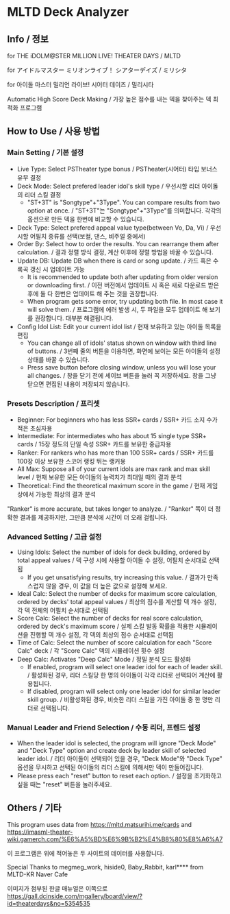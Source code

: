 # MLTD Deck Analyzer

## Info / 정보

for THE iDOLM@STER MILLION LIVE! THEATER DAYS / MLTD

for アイドルマスター ミリオンライブ！ シアターデイズ / ミリシタ

for 아이돌 마스터 밀리언 라이브! 시어터 데이즈 / 밀리시타

Automatic High Score Deck Making / 가장 높은 점수를 내는 덱을 찾아주는 덱 최적화 프로그램

## How to Use / 사용 방법

### Main Setting / 기본 설정

- Live Type: Select PSTheater type bonus / PSTheater(시어터) 타입 보너스 유무 결정
- Deck Mode: Select prefered leader idol's skill type / 우선시할 리더 아이돌의 리더 스킬 결정
  - "ST+3T" is "Songtype"+"3Type". You can compare results from two option at once. / "ST+3T"는 "Songtype"+"3Type"를 의미합니다. 각각의 옵션으로 만든 덱을 한번에 비교할 수 있습니다.
- Deck Type: Select prefered appeal value type(between Vo, Da, Vi) / 우선시할 어필치 종류를 선택(보컬, 댄스, 비주얼 중에서)
- Order By: Select how to order the results. You can rearrange them after calculation. / 결과 정렬 방식 결정, 계산 이후에 정렬 방법을 바꿀 수 있습니다.
- Update DB: Update DB when there is card or song update. / 카드 혹은 수록곡 갱신 시 업데이트 가능
  - It is recommended to update both after updating from older version or downloading first. / 이전 버전에서 업데이트 시 혹은 새로 다운로드 받은 후에 둘 다 한번은 업데이트 해 주는 것을 권장합니다.
  - When program gets some error, try updating both file. In most case it will solve them. / 프로그램에 에러 발생 시, 두 파일을 모두 업데이트 해 보기를 권장합니다. 대부분 해결됩니다.
- Config Idol List: Edit your current idol list / 현재 보유하고 있는 아이돌 목록을 편집
  - You can change all of idols' status shown on window with third line of buttons. / 3번째 줄의 버튼을 이용하면, 화면에 보이는 모든 아이돌의 설정 상태를 바꿀 수 있습니다.
  - Press save button before closing window, unless you will lose your all changes. / 창을 닫기 전에 세이브 버튼을 눌러 꼭 저장하세요. 창을 그냥 닫으면 편집된 내용이 저장되지 않습니다.

### Presets Description / 프리셋

- Beginner: For beginners who has less SSR+ cards / SSR+ 카드 소지 수가 적은 초심자용
- Intermediate: For intermediates who has about 15 single type SSR+ cards / 15장 정도의 단일 속성 SSR+ 카드를 보유한 중급자용
- Ranker: For rankers who has more than 100 SSR+ cards / SSR+ 카드를 100장 이상 보유한 스코어 랭킹 뛰는 랭커용
- All Max: Suppose all of your current idols are max rank and max skill level / 현재 보유한 모든 아이돌의 능력치가 최대일 때의 결과 분석
- Theoretical: Find the theoretical maximum score in the game / 현재 게임상에서 가능한 최상의 결과 분석

"Ranker" is more accurate, but takes longer to analyze. / "Ranker" 쪽이 더 정확한 결과를 제공하지만, 그만큼 분석에 시간이 더 오래 걸립니다.

### Advanced Setting / 고급 설정

- Using Idols: Select the number of idols for deck building, ordered by total appeal values / 덱 구성 시에 사용할 아이돌 수 설정, 어필치 순서대로 선택됨
  - If you get unsatisfying results, try increasing this value. / 결과가 만족스럽지 않을 경우, 이 값을 더 높은 값으로 설정해 보세요.
- Ideal Calc: Select the number of decks for maximum score calculation, ordered by decks' total appeal values / 최상의 점수를 계산할 덱 개수 설정, 각 덱 전체의 어필치 순서대로 선택됨
- Score Calc: Select the number of decks for real score calculation, ordered by deck's maximum score / 실제 스킬 발동 확률을 적용한 시뮬레이션을 진행할 덱 개수 설정, 각 덱의 최상의 점수 순서대로 선택됨
- Time of Calc: Select the number of score calculation for each "Score Calc" deck / 각 "Score Calc" 덱의 시뮬레이션 횟수 설정
- Deep Calc: Activates "Deep Calc" Mode / 정밀 분석 모드 활성화
  - If enabled, program will select one leader idol for each of leader skill. / 활성화된 경우, 리더 스킬당 한 명의 아이돌이 각각 리더로 선택되어 계산에 활용됩니다.
  - If disabled, program will select only one leader idol for similar leader skill group. / 비활성화된 경우, 비슷한 리더 스킬을 가진 아이돌 중 한 명만 리더로 선택됩니다.

### Manual Leader and Friend Selection / 수동 리더, 프렌드 설정

- When the leader idol is selected, the program will ignore "Deck Mode" and "Deck Type" option and create deck by leader skill of selected leader idol. / 리더 아이돌이 선택되어 있을 경우, "Deck Mode"와 "Deck Type" 옵션을 무시하고 선택된 아이돌의 리더 스킬에 의해서만 덱이 만들어집니다.
- Please press each "reset" button to reset each option. / 설정을 초기화하고 싶을 때는 "reset" 버튼을 눌러주세요.

## Others / 기타

This program uses data from https://mltd.matsurihi.me/cards and https://imasml-theater-wiki.gamerch.com/%E6%A5%BD%E6%9B%B2%E4%B8%80%E8%A6%A7

이 프로그램은 위에 적어놓은 두 사이트의 데이터를 사용합니다.

Special Thanks to megmeg_work, hiside0, Baby_Rabbit, karl**** from MLTD-KR Naver Cafe

이미지가 첨부된 한글 매뉴얼은 이쪽으로 https://gall.dcinside.com/mgallery/board/view/?id=theaterdays&no=5354535
